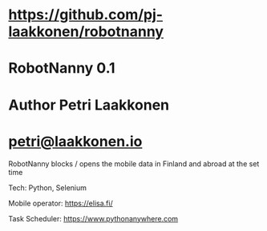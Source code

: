 # https://github.com/pj-laakkonen/robotnanny
# RobotNanny 0.1
# Author Petri Laakkonen
# petri@laakkonen.io

RobotNanny blocks / opens the mobile data in Finland and abroad at the set time

Tech: 
Python, Selenium

Mobile operator:
https://elisa.fi/

Task Scheduler:
https://www.pythonanywhere.com




